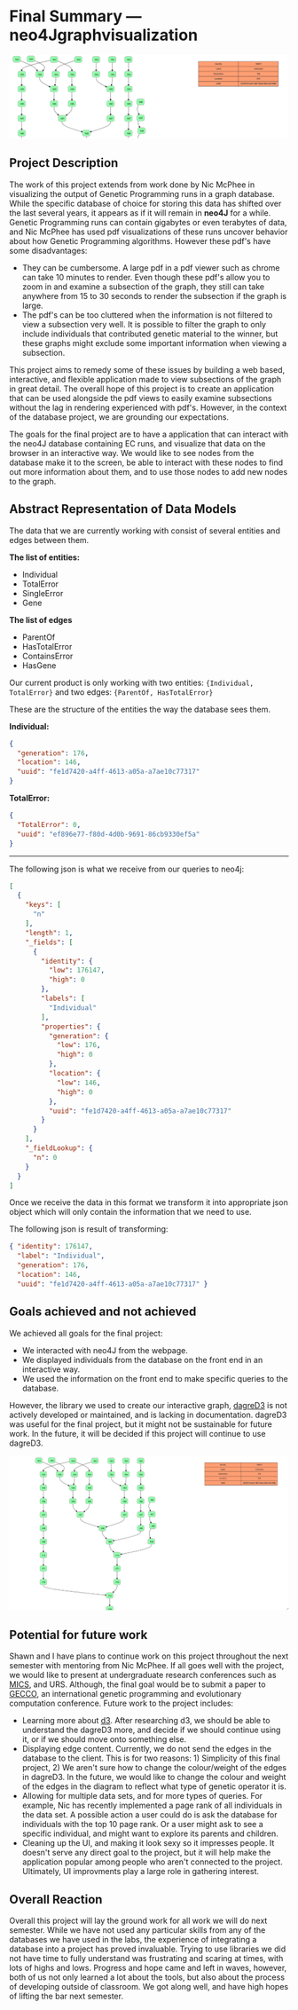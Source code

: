 # Final Summary — neo4Jgraphvisualization  

![Banner](img/Banner.png)

## Project Description  
The work of this project extends from work done by Nic McPhee in visualizing the output of Genetic Programming runs in a graph database. While the specific database of choice for storing this data has shifted over the last several years, it appears as if it will remain in **neo4J** for a while. Genetic Programming runs can contain gigabytes or even terabytes of data, and Nic McPhee has used pdf visualizations of these runs uncover behavior about how Genetic Programming algorithms. However these pdf's have some disadvantages:  
* They can be cumbersome. A large pdf in a pdf viewer such as chrome can take 10 minutes to render. Even though these pdf's allow you to zoom in and examine a subsection of the graph, they still can take anywhere from 15 to 30 seconds to render the subsection if the graph is large.   
* The pdf's can be too cluttered when the information is not filtered to view a subsection very well. It is possible to filter the graph to only include individuals that contributed genetic material to the winner, but these graphs might exclude some important information when viewing a subsection.   

This project aims to remedy some of these issues by building a web based, interactive, and flexible application made to view subsections of the graph in great detail. The overall hope of this project is to create an application that can be used alongside the pdf views to easily examine subsections without the lag in rendering experienced with pdf's. However, in the context of the database project, we are grounding our expectations.  

The goals for the final project are to have a application that can interact with the neo4J database containing EC runs, and visualize that data on the browser in an interactive way. We would like to see nodes from the database make it to the screen, be able to interact with these nodes to find out more information about them, and to use those nodes to add new nodes to the graph.  

## Abstract Representation of Data Models  
The data that we are currently working with consist of several entities and edges between them.

**The list of entities:**
* Individual
* TotalError
* SingleError
* Gene

**The list of edges**
* ParentOf
* HasTotalError
* ContainsError
* HasGene

Our current product is only working with two entities: `{Individual, TotalError}` and two edges: `{ParentOf, HasTotalError}`

These are the structure of the entities the way the database sees them.

**Individual:**

```json
{
  "generation": 176,
  "location": 146,
  "uuid": "fe1d7420-a4ff-4613-a05a-a7ae10c77317"
}
```
**TotalError:**

```json
{
  "TotalError": 0,
  "uuid": "ef896e77-f80d-4d0b-9691-86cb9330ef5a"
}
```
---
The following json is what we receive from our queries to neo4j:

```json
[
  {
    "keys": [
      "n"
    ],
    "length": 1,
    "_fields": [
      {
        "identity": {
          "low": 176147,
          "high": 0
        },
        "labels": [
          "Individual"
        ],
        "properties": {
          "generation": {
            "low": 176,
            "high": 0
          },
          "location": {
            "low": 146,
            "high": 0
          },
          "uuid": "fe1d7420-a4ff-4613-a05a-a7ae10c77317"
        }
      }
    ],
    "_fieldLookup": {
      "n": 0
    }
  }
]

```
Once we receive the data in this format we transform it into appropriate json object which will only contain the information that we need to use.

The following json is result of transforming:

```json
{ "identity": 176147,
  "label": "Individual",
  "generation": 176,
  "location": 146,
  "uuid": "fe1d7420-a4ff-4613-a05a-a7ae10c77317" }

```
## Goals achieved and not achieved  

We achieved all goals for the final project:  
* We interacted with neo4J from the webpage.
* We displayed individuals from the database on the front end in an interactive way.  
* We used the information on the front end to make specific queries to the database.

However, the library we used to create our interactive graph, [dagreD3](https://github.com/cpettitt/dagre-d3) is not actively developed or maintained, and is lacking in documentation. dagreD3 was useful for the final project, but it might not be sustainable for future work. In the future, it will be decided if this project will continue to use dagreD3.  

![Goals](img/GoalsPicture.png)

## Potential for future work  
Shawn and I have plans to continue work on this project throughout the next semester with mentoring from Nic McPhee. If all goes well with the project, we would like to present at undergraduate research conferences such as [MICS](http://micsymposium.org/), and URS. Although, the final goal would be to submit a paper to [GECCO](http://gecco-2018.sigevo.org/index.html/HomePage), an international genetic programming and evolutionary computation conference. Future work to the project includes:
* Learning more about [d3](https://d3js.org/). After researching d3, we should be able to understand the dagreD3 more, and decide if we should continue using it, or if we should move onto something else.
* Displaying edge content. Currently, we do not send the edges in the database to the client. This is for two reasons: 1) Simplicity of this final project, 2) We aren't sure how to change the colour/weight of the edges in dagreD3. In the future, we would like to change the colour and weight of the edges in the diagram to reflect what type of genetic operator it is.
* Allowing for multiple data sets, and for more types of queries. For example, Nic has recently implemented a page rank of all individuals in the data set. A possible action a user could do is ask the database for individuals with the top 10 page rank. Or a user might ask to see a specific individual, and might want to explore its parents and children.
* Cleaning up the UI, and making it look sexy so it impresses people. It doesn't serve any direct goal to the project, but it will help make the application popular among people who aren't connected to the project. Ultimately, UI improvments play a large role in gathering interest.

## Overall Reaction  
Overall this project will lay the ground work for all work we will do next semester. While we have not used any particular skills from any of the databases we have used in the labs, the experience of integrating a database into a project has proved invaluable. Trying to use libraries we did not have time to fully understand was frustrating and scaring at times, with lots of highs and lows. Progress and hope came and left in waves, however, both of us not only learned a lot about the tools, but also about the process of developing outside of classroom. We got along well, and have high hopes of lifting the bar next semester.
